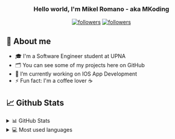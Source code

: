 <h3 align="center">Hello world, I'm Mikel Romano - aka MKoding</h3>

<p align="center">
  <a href="https://twitter.com/MKoding_"><img alt="followers" title="Follow me on Twitter" src="https://img.shields.io/twitter/follow/MKoding_?color=55960c&label=Follow&logo=twitter&logoColor=white&style=for-the-badge"/></a>
  <a href="https://github.com/mkoding"><img alt="followers" title="Follow me on GitHub" src="https://img.shields.io/github/followers/mkoding?color=236ad3&style=for-the-badge&logo=github&label=Follow"/></a>
</p>

## 📝 About me

<!-- * 💻 I'm a (WORK) -->
* 🎓 I'm a Software Engineer student at UPNA
* 🗂 You can see some of my projects here on GitHub
* 🔭 I’m currently working on IOS App Development
* ⚡ Fun fact: I'm a coffee lover ☕️


## 📈 Github Stats

<details>
  <summary>📊 GitHub Stats</summary>
  <br/>
  <a href="https://github.com/mkoding#"><img alt="Mikel Romano's Github Stats" src="https://github-readme-stats.vercel.app/api?username=mkoding&show_icons=true&count_private=true&hide=" /></a>
</details>

<details> 
  <summary>💻 Most used languages</summary>
  <br/>
  <a href="https://github.com/mkoding#"><img alt="Mikel Romano's Top Languages" src="https://github-readme-stats.vercel.app/api/top-langs/?username=mkoding&langs_count=10&layout=compact#" /></a>
  <br/>
  <b>Note:</b> This chart is only a metric of which languages my public code on GitHub consists of and does not reflect my experience or skill level.
</details>

<!--

**MKoding/mkoding** is a ✨ _special_ ✨ repository because its `README.md` (this file) appears on your GitHub profile.

Here are some ideas to get you started:

- 🔭 I’m currently working on ...
- 🌱 I’m currently learning ...
- 👯 I’m looking to collaborate on ...
- 🤔 I’m looking for help with ...
- 💬 Ask me about ...
- 📫 How to reach me: ...
- 😄 Pronouns: ...
- ⚡ Fun fact: ...

-->
